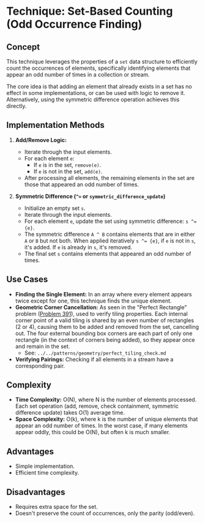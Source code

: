 # Technique: Set-Based Counting (Odd Occurrence Finding)

## Concept

This technique leverages the properties of a `set` data structure to efficiently count the occurrences of elements, specifically identifying elements that appear an odd number of times in a collection or stream.

The core idea is that adding an element that already exists in a set has no effect in some implementations, or can be used with logic to remove it. Alternatively, using the symmetric difference operation achieves this directly.

## Implementation Methods

1.  **Add/Remove Logic:**
    *   Iterate through the input elements.
    *   For each element `e`:
        *   If `e` is in the set, `remove(e)`.
        *   If `e` is not in the set, `add(e)`.
    *   After processing all elements, the remaining elements in the set are those that appeared an odd number of times.

2.  **Symmetric Difference (`^=` or `symmetric_difference_update`)**
    *   Initialize an empty set `s`.
    *   Iterate through the input elements.
    *   For each element `e`, update the set using symmetric difference: `s ^= {e}`.
    *   The symmetric difference `A ^ B` contains elements that are in either `A` or `B` but not both. When applied iteratively `s ^= {e}`, if `e` is not in `s`, it's added. If `e` is already in `s`, it's removed.
    *   The final set `s` contains elements that appeared an odd number of times.

## Use Cases

*   **Finding the Single Element:** In an array where every element appears twice except for one, this technique finds the unique element.
*   **Geometric Corner Cancellation:** As seen in the "Perfect Rectangle" problem ([Problem 391](../problems/0391_perfect_rectangle/README.md)), used to verify tiling properties. Each internal corner point of a valid tiling is shared by an even number of rectangles (2 or 4), causing them to be added and removed from the set, cancelling out. The four external bounding box corners are each part of only one rectangle (in the context of corners being added), so they appear once and remain in the set.
    *   See: `../../patterns/geometry/perfect_tiling_check.md`
*   **Verifying Pairings:** Checking if all elements in a stream have a corresponding pair.

## Complexity

*   **Time Complexity:** O(N), where N is the number of elements processed. Each set operation (add, remove, check containment, symmetric difference update) takes O(1) average time.
*   **Space Complexity:** O(k), where k is the number of unique elements that appear an odd number of times. In the worst case, if many elements appear oddly, this could be O(N), but often k is much smaller.

## Advantages

*   Simple implementation.
*   Efficient time complexity.

## Disadvantages

*   Requires extra space for the set.
*   Doesn't preserve the count of occurrences, only the parity (odd/even). 
